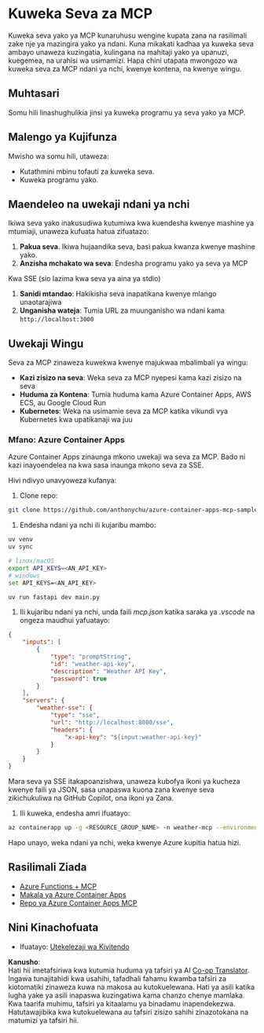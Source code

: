 <!--
CO_OP_TRANSLATOR_METADATA:
{
  "original_hash": "7816cc28f7ab9a54e31f9246429ffcd9",
  "translation_date": "2025-05-17T12:55:07+00:00",
  "source_file": "03-GettingStarted/08-deployment/README.md",
  "language_code": "sw"
}
-->
# Kuweka Seva za MCP

Kuweka seva yako ya MCP kunaruhusu wengine kupata zana na rasilimali zake nje ya mazingira yako ya ndani. Kuna mikakati kadhaa ya kuweka seva ambayo unaweza kuzingatia, kulingana na mahitaji yako ya upanuzi, kuegemea, na urahisi wa usimamizi. Hapa chini utapata mwongozo wa kuweka seva za MCP ndani ya nchi, kwenye kontena, na kwenye wingu.

## Muhtasari

Somu hili linashughulikia jinsi ya kuweka programu ya seva yako ya MCP.

## Malengo ya Kujifunza

Mwisho wa somu hili, utaweza:

- Kutathmini mbinu tofauti za kuweka seva.
- Kuweka programu yako.

## Maendeleo na uwekaji ndani ya nchi

Ikiwa seva yako inakusudiwa kutumiwa kwa kuendesha kwenye mashine ya mtumiaji, unaweza kufuata hatua zifuatazo:

1. **Pakua seva**. Ikiwa hujaandika seva, basi pakua kwanza kwenye mashine yako.
1. **Anzisha mchakato wa seva**: Endesha programu yako ya seva ya MCP

Kwa SSE (sio lazima kwa seva ya aina ya stdio)

1. **Sanidi mtandao**: Hakikisha seva inapatikana kwenye mlango unaotarajiwa
1. **Unganisha wateja**: Tumia URL za muunganisho wa ndani kama `http://localhost:3000`

## Uwekaji Wingu

Seva za MCP zinaweza kuwekwa kwenye majukwaa mbalimbali ya wingu:

- **Kazi zisizo na seva**: Weka seva za MCP nyepesi kama kazi zisizo na seva
- **Huduma za Kontena**: Tumia huduma kama Azure Container Apps, AWS ECS, au Google Cloud Run
- **Kubernetes**: Weka na usimamie seva za MCP katika vikundi vya Kubernetes kwa upatikanaji wa juu

### Mfano: Azure Container Apps

Azure Container Apps zinaunga mkono uwekaji wa seva za MCP. Bado ni kazi inayoendelea na kwa sasa inaunga mkono seva za SSE.

Hivi ndivyo unavyoweza kufanya:

1. Clone repo:

  ```sh
  git clone https://github.com/anthonychu/azure-container-apps-mcp-sample.git
  ```

1. Endesha ndani ya nchi ili kujaribu mambo:

  ```sh
  uv venv
  uv sync

  # linux/macOS
  export API_KEYS=<AN_API_KEY>
  # windows
  set API_KEYS=<AN_API_KEY>

  uv run fastapi dev main.py
  ```

1. Ili kujaribu ndani ya nchi, unda faili *mcp.json* katika saraka ya *.vscode* na ongeza maudhui yafuatayo:

  ```json
  {
      "inputs": [
          {
              "type": "promptString",
              "id": "weather-api-key",
              "description": "Weather API Key",
              "password": true
          }
      ],
      "servers": {
          "weather-sse": {
              "type": "sse",
              "url": "http://localhost:8000/sse",
              "headers": {
                  "x-api-key": "${input:weather-api-key}"
              }
          }
      }
  }
  ```

  Mara seva ya SSE itakapoanzishwa, unaweza kubofya ikoni ya kucheza kwenye faili ya JSON, sasa unapaswa kuona zana kwenye seva zikichukuliwa na GitHub Copilot, ona ikoni ya Zana.

1. Ili kuweka, endesha amri ifuatayo:

  ```sh
  az containerapp up -g <RESOURCE_GROUP_NAME> -n weather-mcp --environment mcp -l westus --env-vars API_KEYS=<AN_API_KEY> --source .
  ```

Hapo unayo, weka ndani ya nchi, weka kwenye Azure kupitia hatua hizi.

## Rasilimali Ziada

- [Azure Functions + MCP](https://learn.microsoft.com/en-us/samples/azure-samples/remote-mcp-functions-dotnet/remote-mcp-functions-dotnet/)
- [Makala ya Azure Container Apps](https://techcommunity.microsoft.com/blog/appsonazureblog/host-remote-mcp-servers-in-azure-container-apps/4403550)
- [Repo ya Azure Container Apps MCP](https://github.com/anthonychu/azure-container-apps-mcp-sample)

## Nini Kinachofuata

- Ifuatayo: [Utekelezaji wa Kivitendo](/04-PracticalImplementation/README.md)

**Kanusho**:  
Hati hii imetafsiriwa kwa kutumia huduma ya tafsiri ya AI [Co-op Translator](https://github.com/Azure/co-op-translator). Ingawa tunajitahidi kwa usahihi, tafadhali fahamu kwamba tafsiri za kiotomatiki zinaweza kuwa na makosa au kutokuelewana. Hati ya asili katika lugha yake ya asili inapaswa kuzingatiwa kama chanzo chenye mamlaka. Kwa taarifa muhimu, tafsiri ya kitaalamu ya binadamu inapendekezwa. Hatutawajibika kwa kutokuelewana au tafsiri zisizo sahihi zinazotokana na matumizi ya tafsiri hii.